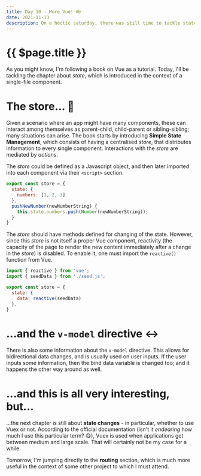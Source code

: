 ```yaml
---
title: Day 10 - More Vue! 👓
date: 2021-11-13
description: On a hectic saturday, there was still time to tackle state...
---
```


# {{ $page.title }}

As you might know, I'm following a book on Vue as a tutorial. Today, I'll be tackling the chapter about *state*, which is introduced in the context of a single-file component. 

# The store... 🏬 

Given a scenario where an app might have many components, these can interact among themselves as parent-child, child-parent or sibling-sibling; many situations can arise. The book starts by introducing **Simple State Management**, which consists of having a centralised *store*, that distributes information to every single component. Interactions with the *store* are mediated by *actions*.

The *store* could be defined as a Javascript object, and then later imported into each component via their `<script>` section.

```js
export const store = {
  state: {
    numbers: [1, 2, 3]
  },
  pushNewNumber(newNumberString) {
    this.state.numbers.push(Number(newNumberString));
  } 
}
```

The *store* should have methods defined for changing of the state. However, since this *store* is not itself a proper Vue component, reactivity (the capacity of the page to render the new content immediately after a change in the *store*) is disabled. To enable it, one must import the ``reactive()`` function from Vue.

```js
import { reactive } from 'vue';
import { seedData } from './seed.js';

export const store = {
  state: {
    data: reactive(seedData)
  },
}
```

# ...and the `v-model` directive ↔️

There is also some information about the ``v-model`` directive. This allows for bidirectional data changes, and is usually used on user inputs. If the user inputs some information, then the bind data variable is changed too; and it happens the other way around as well. 

# ...and this is all very interesting, but... 

...the next chapter is still about **state changes** - in particular, whether to use Vuex or not. According to the official documentation (isn't it *endearing* how much I use this particular term? 😋), Vuex is used when applications get between medium and large scale. That will certainly not be my case for a while.

Tomorrow, I'm jumping directly to the **routing** section, which is much more useful in the context of some other project to which I must attend.
